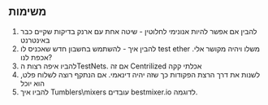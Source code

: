 ## משימות
1. להבין אם אפשר להיות אנונימי לחלוטין - שיטה אחת עם ארנק בדיקות שקיים כבר באינטרנט
2. להבין איך - להשתמש בחשבון חדש שאכניס לו test ether משלו ויהיה מקושר אלי. אכפת לנו?
3. להביו איפה רצות הTestNets. אם זה Centrilized אכלתי קקה
4. לשנות את דרך הרצת הפקודות כך שזה יהיה דינאמי. אם הנתקף רוצה לשלוח פלט, הוא יוכל
5. להביו איך Tumblers\mixers עובדים bestmixer.io לדוגמה.
